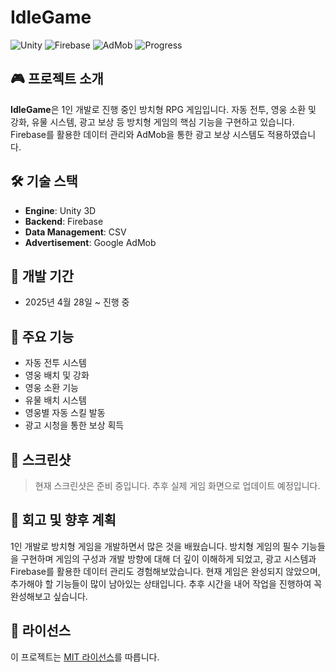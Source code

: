 # IdleGame

![Unity](https://img.shields.io/badge/Engine-Unity%203D-blue)
![Firebase](https://img.shields.io/badge/Backend-Firebase-orange)
![AdMob](https://img.shields.io/badge/Ads-AdMob-yellow)
![Progress](https://img.shields.io/badge/Status-In%20Progress-green)

## 🎮 프로젝트 소개

**IdleGame**은 1인 개발로 진행 중인 방치형 RPG 게임입니다. 
자동 전투, 영웅 소환 및 강화, 유물 시스템, 광고 보상 등 방치형 게임의 핵심 기능을 구현하고 있습니다. 
Firebase를 활용한 데이터 관리와 AdMob을 통한 광고 보상 시스템도 적용하였습니다.

## 🛠️ 기술 스택

- **Engine**: Unity 3D
- **Backend**: Firebase
- **Data Management**: CSV
- **Advertisement**: Google AdMob

## 📆 개발 기간

- 2025년 4월 28일 ~ 진행 중

## 🚀 주요 기능

- 자동 전투 시스템
- 영웅 배치 및 강화
- 영웅 소환 기능
- 유물 배치 시스템
- 영웅별 자동 스킬 발동
- 광고 시청을 통한 보상 획득

## 📸 스크린샷

> 현재 스크린샷은 준비 중입니다. 추후 실제 게임 화면으로 업데이트 예정입니다.

## 📝 회고 및 향후 계획

1인 개발로 방치형 게임을 개발하면서 많은 것을 배웠습니다. 
방치형 게임의 필수 기능들을 구현하며 게임의 구성과 개발 방향에 대해 더 깊이 이해하게 되었고, 광고 시스템과 Firebase를 활용한 데이터 관리도 경험해보았습니다. 
현재 게임은 완성되지 않았으며, 추가해야 할 기능들이 많이 남아있는 상태입니다. 
추후 시간을 내어 작업을 진행하여 꼭 완성해보고 싶습니다.

## 📄 라이선스

이 프로젝트는 [MIT 라이선스](LICENSE)를 따릅니다.

